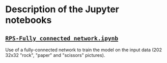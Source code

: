 # Description of the Jupyter notebooks

## [`RPS-Fully_connected_network.ipynb`](./RPS-Fully_connected_network.ipynb)

Use of a fully-connected network to train the model on the input data (202 32x32 "rock", "paper" and "scissors" pictures).
